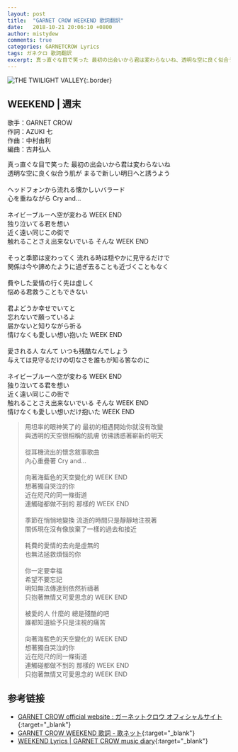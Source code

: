 ```yaml
---
layout: post
title:  "GARNET CROW WEEKEND 歌詞翻訳"
date:   2018-10-21 20:06:10 +0800
author: mistydew
comments: true
categories: GARNETCROW Lyrics
tags: ガネクロ 歌詞翻訳
excerpt: 真っ直ぐな目で笑った 最初の出会いから君は変わらないね、透明な空に良く似合う肌が まるで新しい明日へと誘うよう。
---
```

![THE TWILIGHT VALLEY](https://raw.githubusercontent.com/mistydew/gc2/master/cover/album/AL05_THE%20TWILIGHT%20VALLEY.jpg){:.border}

## WEEKEND | 週末

歌手：GARNET CROW<br>
作詞：AZUKI 七<br>
作曲：中村由利<br>
編曲：古井弘人

<div class="lyric-original">
<p>
真っ直ぐな目で笑った 最初の出会いから君は変わらないね<br>
透明な空に良く似合う肌が まるで新しい明日へと誘うよう<br>
<br>
ヘッドフォンから流れる懐かしいバラード<br>
心を重ねながら Cry and...<br>
<br>
ネイビーブルーへ空が変わる WEEK END<br>
独り泣いてる君を想い<br>
近く遠い同じこの街で<br>
触れることさえ出来ないでいる そんな WEEK END<br>
<br>
そっと季節は変わってく 流れる時は穏やかに見守るだけで<br>
関係は今や諦めたように過ぎ去ることも近づくこともなく<br>
<br>
費やした愛情の行く先は虚しく<br>
悩める君救うこともできない<br>
<br>
君よどうか幸せでいてと<br>
忘れないで願っているよ<br>
届かないと知りながら祈る<br>
情けなくも愛しい想い抱いた WEEK END<br>
<br>
愛される人 なんて いつも残酷なんでしょう<br>
与えては見守るだけの切なさを誰もが知る筈なのに<br>
<br>
ネイビーブルーへ空が変わる WEEK END<br>
独り泣いてる君を想い<br>
近く遠い同じこの街で<br>
触れることさえ出来ないでいる そんな WEEK END<br>
情けなくも愛しい想いだけ抱いた WEEK END
</p>
</div>

<div class="lyric-translation">
<blockquote>
用坦率的眼神笑了的 最初的相遇開始你就沒有改變<br>
與透明的天空很相稱的肌膚 彷彿誘惑著嶄新的明天<br>
<br>
從耳機流出的懷念敘事歌曲<br>
內心重疊著 Cry and...<br>
<br>
向著海藍色的天空變化的 WEEK END<br>
想著獨自哭泣的你<br>
近在咫尺的同一條街道<br>
連觸碰都做不到的 那樣的 WEEK END<br>
<br>
季節在悄悄地變換 流逝的時間只是靜靜地注視著<br>
關係現在沒有像放棄了一樣的過去和接近<br>
<br>
耗費的愛情的去向是虛無的<br>
也無法拯救煩惱的你<br>
<br>
你一定要幸福<br>
希望不要忘記<br>
明知無法傳達到依然祈禱著<br>
只抱著無情又可愛思念的 WEEK END<br>
<br>
被愛的人 什麼的 總是殘酷的吧<br>
誰都知道給予只是注視的痛苦<br>
<br>
向著海藍色的天空變化的 WEEK END<br>
想著獨自哭泣的你<br>
近在咫尺的同一條街道<br>
連觸碰都做不到的 那樣的 WEEK END<br>
只抱著無情又可愛思念的 WEEK END
</blockquote>
</div>

## 参考链接

* [GARNET CROW official website : ガーネットクロウ オフィシャルサイト](http://www.garnetcrow.com){:target="_blank"}
* [GARNET CROW WEEKEND 歌詞 - 歌ネット](https://www.uta-net.com/song/46202){:target="_blank"}
* [WEEKEND Lyrics \| GARNET CROW music diary](https://mistydew.github.io/gc/lyrics/original/WEEKEND.html){:target="_blank"}
